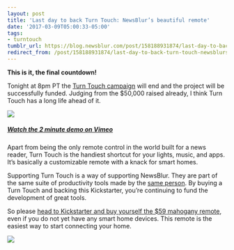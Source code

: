 ```yaml
---
layout: post
title: 'Last day to back Turn Touch: NewsBlur’s beautiful remote'
date: '2017-03-09T05:00:33-05:00'
tags:
- turntouch
tumblr_url: https://blog.newsblur.com/post/158188931874/last-day-to-back-turn-touch-newsblurs-beautiful
redirect_from: /post/158188931874/last-day-to-back-turn-touch-newsblurs-beautiful/
---
```

 **This is it, the final countdown!**

Tonight at 8pm PT the [Turn Touch campaign](https://www.kickstarter.com/projects/samuelclay/turn-touch-beautiful-control/) will end and the project will be successfully funded. Judging from the $50,000 raised already, I think Turn Touch has a long life ahead of it.

[![](http://static.newsblur.com.s3.amazonaws.com/turntouch/animated-newsblur-live.gif)](https://www.kickstarter.com/projects/samuelclay/turn-touch-beautiful-control/)

##### [Watch the 2 minute demo on Vimeo](https://vimeo.com/207556527)

Apart from being the only remote control in the world built for a news reader, Turn Touch is the handiest shortcut for your lights, music, and apps. It’s basically a customizable remote with a knack for smart homes.

Supporting Turn Touch is a way of supporting NewsBlur. They are part of the same suite of productivity tools made by the [same person](https://twitter.com/samuelclay). By buying a Turn Touch and backing this Kickstarter, you’re continuing to fund the development of great tools.

So please [head to Kickstarter and buy yourself the $59 mahogany remote](https://www.kickstarter.com/projects/samuelclay/turn-touch-beautiful-control/), even if you do not yet have any smart home devices. This remote is the easiest way to start connecting your home.

[![](http://static.newsblur.com.s3.amazonaws.com/turntouch/padauk-book.jpg)](https://www.kickstarter.com/projects/samuelclay/turn-touch-beautiful-control/)

